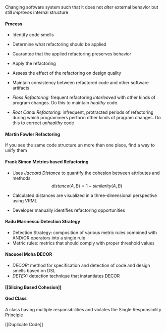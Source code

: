 Changing software system such that it does not *alter* external behavior but still *improves* internal structure 
#### Process
- Identify code smells 
- Determine what refactoring should be applied 
- Guarantee that the applied refactoring preserves behavior 
- Apply the refactoring 
- Assess the effect of the refactoring on design quality 
- Maintain consistency between refactored code and other software artifacts 

- *Floss Refactoring:* frequent refactoring *interleaved* with other kinds of program changes. Do this to maintain *healthy* code.
- *Root Canal Refactoring:* infrequent, protracted periods of refactoring during which programmers perform other kinds of program changes. Do this to correct *unhealthy* code

#### Martin Fowler Refactoring 
If you see the same code structure un more than one place, find a way to unify them 

#### Frank Simon Metrics based Refactoring 
- Uses *Jaccard Distance* to quantify the cohesion between attributes and methods 
$$ $$
$$distance(A,B) = 1 - similarity(A,B)$$

 - Calculated distances are visualized in a three-dimensional perspective using VRML
 - Developer manually identifies refactoring opportunities
#### Radu Marinescu Detection Strategy 
- Detection Strategy: composition of various metric rules combined with AND/OR operators into a single rule 
- Metric rules: metrics that should comply with proper threshold values 

#### Naouoel Moha DECOR
- *DECOR:* method for specification and detection of code and design smells based on DSL 
- *DETEX:* detection technique that instantiates DECOR

#### [[Slicing Based Cohesion]]

#### God Class 
A class having multiple responsibilities and violates the Single Responsibility Principle

[[Duplicate Code]]